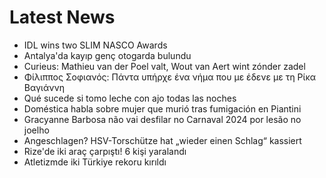 # Latest News
-  IDL wins two SLIM NASCO Awards
-  Antalya'da kayıp genç otogarda bulundu
-  Curieus: Mathieu van der Poel valt, Wout van Aert wint zónder zadel
-  Φίλιππος Σοφιανός: Πάντα υπήρχε ένα νήμα που με έδενε με τη Ρίκα Βαγιάννη
-  Qué sucede si tomo leche con ajo todas las noches
-  Doméstica habla sobre mujer que murió tras fumigación en Piantini
-  Gracyanne Barbosa não vai desfilar no Carnaval 2024 por lesão no joelho
-  Angeschlagen? HSV-Torschütze hat „wieder einen Schlag“ kassiert
-  Rize'de iki araç çarpıştı! 6 kişi yaralandı
-  Atletizmde iki Türkiye rekoru kırıldı
